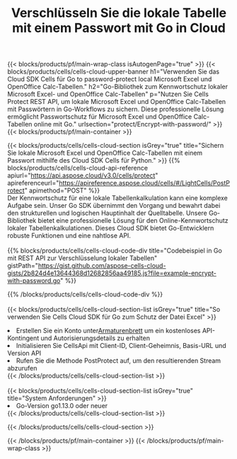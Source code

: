 ﻿---
title:  Verschlüsseln Sie die lokale Tabelle mit einem Passwort mit Go in Cloud
description:  Cloud-APIs und SDKs zum Schutz von Microsoft Excel und OpenOffice Calc mit Go. Verschlüsseln Sie lokale Tabellenkalkulationen mit einem Passwort mit dem Cells Cloud API SDK für Go.
---
{{< blocks/products/pf/main-wrap-class isAutogenPage="true" >}}
{{< blocks/products/cells/cells-cloud-upper-banner h1="Verwenden Sie das Cloud SDK Cells für Go to password-protect local Microsoft Excel und OpenOffice Calc-Tabellen." h2="Go-Bibliothek zum Kennwortschutz lokaler Microsoft Excel- und OpenOffice Calc-Tabellen" p="Nutzen Sie Cells Protect REST API, um lokale Microsoft Excel und OpenOffice Calc-Tabellen mit Passwörtern in Go-Workflows zu sichern. Diese professionelle Lösung ermöglicht Passwortschutz für Microsoft Excel und OpenOffice Calc-Tabellen online mit Go." urlsection="protect/Encrypt-with-password/" >}}
{{< blocks/products/pf/main-container >}}

{{< blocks/products/cells/cells-cloud-section isGrey="true" title="Sichern Sie lokale Microsoft Excel und OpenOffice Calc-Tabellen mit einem Passwort mithilfe des Cloud SDK Cells für Python." >}}
{{% blocks/products/cells/cells-cloud-api-reference apiurl="https://api.aspose.cloud/v3.0/cells/protect" apireferenceurl="https://apireference.aspose.cloud/cells/#/LightCells/PostProtect" apimethod="POST" %}}
<br/>
Der Kennwortschutz für eine lokale Tabellenkalkulation kann eine komplexe Aufgabe sein. Unser Go SDK übernimmt den Vorgang und bewahrt dabei den strukturellen und logischen Hauptinhalt der Quelltabelle. Unsere Go-Bibliothek bietet eine professionelle Lösung für den Online-Kennwortschutz lokaler Tabellenkalkulationen. Dieses Cloud SDK bietet Go-Entwicklern robuste Funktionen und eine nahtlose API.
<br/>
<br/>
{{% blocks/products/cells/cells-cloud-code-div title="Codebeispiel in Go mit REST API zur Verschlüsselung lokaler Tabellen" gistPath="https://gist.github.com/aspose-cells-cloud-gists/2b824d4e13644368d12682856aa49185.js?file=example-encrypt-with-password.go" %}}
  
{{% /blocks/products/cells/cells-cloud-code-div %}}
<br/>
<br/>
{{< blocks/products/cells/cells-cloud-section-list isGrey="true" title="So verwenden Sie Cells Cloud SDK für Go zum Schutz der Datei Excel" >}}
<li> Erstellen Sie ein Konto unter<a href="https://dashboard.aspose.cloud/">Armaturenbrett</a> um ein kostenloses API-Kontingent und Autorisierungsdetails zu erhalten</li>
<li>Initialisieren Sie CellsApi mit Client-ID, Client-Geheimnis, Basis-URL und Version API</li>
<li>Rufen Sie die Methode PostProtect auf, um den resultierenden Stream abzurufen</li>
{{< /blocks/products/cells/cells-cloud-section-list >}}
<br/>
<br/>
{{< blocks/products/cells/cells-cloud-section-list isGrey="true" title="System Anforderungen" >}}
<li>Go-Version go1.13.0 oder neuer</li>
{{< /blocks/products/cells/cells-cloud-section-list >}}

{{< /blocks/products/cells/cells-cloud-section >}}

{{< /blocks/products/pf/main-container >}}
{{< /blocks/products/pf/main-wrap-class >}}

